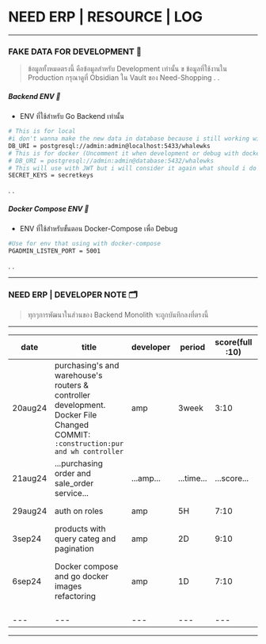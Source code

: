 # NEED ERP | RESOURCE | LOG
---

### FAKE DATA FOR DEVELOPMENT 📜
> ข้อมูลทั้งหมดตรงนี้ คือข้อมูลสำหรับ Development เท่านั้น ข
> ข้อมูลที่ใช้งานใน Production กรุณาดูที่ Obsidian ใน Vault ของ Need-Shopping
.
.
##### Backend ENV 🚀
- ENV ที่ใช้สำหรับ Go Backend เท่านั้น
```bash
# This is for local
#i don't wanna make the new data in database because i still working with it 'Code first' not finish yet
DB_URI = postgresql://admin:admin@localhost:5433/whalewks
# This is for docker (Uncomment it when development or debug with docker)
# DB_URI = postgresql://admin:admin@database:5432/whalewks
# This will use with JWT but i will consider it again what should i do with the secret keys
SECRET_KEYS = secretkeys
```
.
.
##### Docker Compose ENV 🐳
- ENV ที่ใช้สำหรับขั้นตอน Docker-Compose เพื่อ Debug
```bash
#Use for env that using with docker-compose
PGADMIN_LISTEN_PORT = 5001
```
.
.

---
### NEED ERP | DEVELOPER NOTE 🗂️
> ทุกๆการพัฒนาในส่วนของ Backend Monolith จะถูกบันทึกลงที่ตรงนี้

---
|date | title | developer | period | score(full :10)|NOTE|
|---|---|---|---|---|---|
|20aug24|purchasing's and warehouse's routers & controller development. Docker File Changed COMMIT: `:construction:pur and wh controller` |amp | 3week|3:10|work too long than expected
|21aug24|...purchasing order and sale_order service...|...amp...|...time...|...score...|...note...|
|29aug24|auth on roles|amp|5H|7:10|Cursor help to make auth|
|3sep24|products with query categ and pagination|amp|2D|9:10|...|
|6sep24|Docker compose and go docker images refactoring|amp|1D|7:10|try to make it easy when need to migrate to microservice|
| | | | | | | | | | | |
| | | | | | | | | | | |
|---|---|---|---|---|---|---|---|---|---|---|
---

